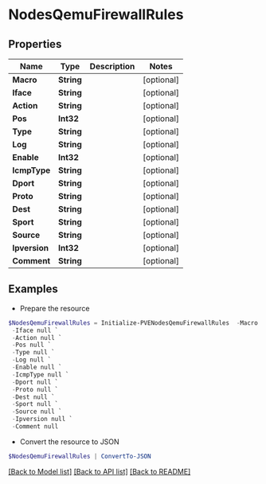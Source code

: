 # NodesQemuFirewallRules
## Properties

Name | Type | Description | Notes
------------ | ------------- | ------------- | -------------
**Macro** | **String** |  | [optional] 
**Iface** | **String** |  | [optional] 
**Action** | **String** |  | [optional] 
**Pos** | **Int32** |  | [optional] 
**Type** | **String** |  | [optional] 
**Log** | **String** |  | [optional] 
**Enable** | **Int32** |  | [optional] 
**IcmpType** | **String** |  | [optional] 
**Dport** | **String** |  | [optional] 
**Proto** | **String** |  | [optional] 
**Dest** | **String** |  | [optional] 
**Sport** | **String** |  | [optional] 
**Source** | **String** |  | [optional] 
**Ipversion** | **Int32** |  | [optional] 
**Comment** | **String** |  | [optional] 

## Examples

- Prepare the resource
```powershell
$NodesQemuFirewallRules = Initialize-PVENodesQemuFirewallRules  -Macro null `
 -Iface null `
 -Action null `
 -Pos null `
 -Type null `
 -Log null `
 -Enable null `
 -IcmpType null `
 -Dport null `
 -Proto null `
 -Dest null `
 -Sport null `
 -Source null `
 -Ipversion null `
 -Comment null
```

- Convert the resource to JSON
```powershell
$NodesQemuFirewallRules | ConvertTo-JSON
```

[[Back to Model list]](../README.md#documentation-for-models) [[Back to API list]](../README.md#documentation-for-api-endpoints) [[Back to README]](../README.md)

